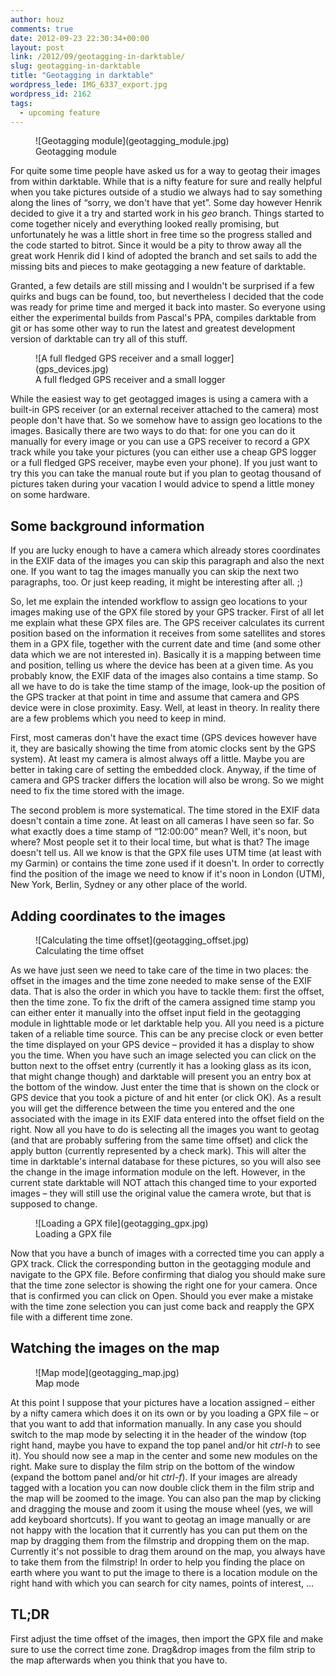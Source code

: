 ```yaml
---
author: houz
comments: true
date: 2012-09-23 22:30:34+00:00
layout: post
link: /2012/09/geotagging-in-darktable/
slug: geotagging-in-darktable
title: "Geotagging in darktable"
wordpress_lede: IMG_6337_export.jpg
wordpress_id: 2162
tags:
  - upcoming feature
---
```

<figure markdown="span" class="u-pull-left" role="group">
![Geotagging module](geotagging_module.jpg)
<figcaption>Geotagging module</figcaption>
</figure>

For quite some time people have asked us for a way to geotag their images from within darktable. While that is a nifty feature for sure and really helpful when you take pictures outside of a studio we always had to say something along the lines of “sorry, we don't have that yet”. Some day however Henrik decided to give it a try and started work in his _geo_ branch. Things started to come together nicely and everything looked really promising, but unfortunately he was a little short in free time so the progress stalled and the code started to bitrot. Since it would be a pity to throw away all the great work Henrik did I kind of adopted the branch and set sails to add the missing bits and pieces to make geotagging a new feature of darktable.

Granted, a few details are still missing and I wouldn't be surprised if a few quirks and bugs can be found, too, but nevertheless I decided that the code was ready for prime time and merged it back into master. So everyone using either the experimental builds from Pascal's PPA, compiles darktable from git or has some other way to run the latest and greatest development version of darktable can try all of this stuff.

<figure markdown="span" role="group">
![A full fledged GPS receiver and a small logger](gps_devices.jpg)
<figcaption>A full fledged GPS receiver and a small logger</figcaption>
</figure>

While the easiest way to get geotagged images is using a camera with a built-in GPS receiver (or an external receiver attached to the camera) most people don't have that. So we somehow have to assign geo locations to the images. Basically there are two ways to do that: for one you can do it manually for every image or you can use a GPS receiver to record a GPX track while you take your pictures (you can either use a cheap GPS logger or a full fledged GPS receiver, maybe even your phone). If you just want to try this you can take the manual route but if you plan to geotag thousand of pictures taken during your vacation I would advice to spend a little money on some hardware.


## Some background information


If you are lucky enough to have a camera which already stores coordinates in the EXIF data of the images you can skip this paragraph and also the next one. If you want to tag the images manually you can skip the next two paragraphs, too. Or just keep reading, it might be interesting after all. ;)

So, let me explain the intended workflow to assign geo locations to your images making use of the GPX file stored by your GPS tracker. First of all let me explain what these GPX files are. The GPS receiver calculates its current position based on the information it receives from some satellites and stores them in a GPX file, together with the current date and time (and some other data which we are not interested in). Basically it is a mapping between time and position, telling us where the device has been at a given time. As you probably know, the EXIF data of the images also contains a time stamp. So all we have to do is take the time stamp of the image, look-up the position of the GPS tracker at that point in time and assume that camera and GPS device were in close proximity. Easy. Well, at least in theory. In reality there are a few problems which you need to keep in mind.

First, most cameras don't have the exact time (GPS devices however have it, they are basically showing the time from atomic clocks sent by the GPS system). At least my camera is almost always off a little. Maybe you are better in taking care of setting the embedded clock. Anyway, if the time of camera and GPS tracker differs the location will also be wrong. So we might need to fix the time stored with the image.

The second problem is more systematical. The time stored in the EXIF data doesn't contain a time zone. At least on all cameras I have seen so far. So what exactly does a time stamp of “12:00:00” mean? Well, it's noon, but where? Most people set it to their local time, but what is that? The image doesn't tell us. All we know is that the GPX file uses UTM time (at least with my Garmin) or contains the time zone used if it doesn't. In order to correctly find the position of the image we need to know if it's noon in London (UTM), New York, Berlin, Sydney or any other place of the world.


## Adding coordinates to the images


<figure markdown="span" role="group">
![Calculating the time offset](geotagging_offset.jpg)
<figcaption>Calculating the time offset</figcaption>
</figure>

As we have just seen we need to take care of the time in two places: the offset in the images and the time zone needed to make sense of the EXIF data. That is also the order in which you have to tackle them: first the offset, then the time zone. To fix the drift of the camera assigned time stamp you can either enter it manually into the offset input field in the geotagging module in lighttable mode or let darktable help you. All you need is a picture taken of a reliable time source. This can be any precise clock or even better the time displayed on your GPS device&nbsp;– provided it has a display to show you the time. When you have such an image selected you can click on the button next to the offset entry (currently it has a looking glass as its icon, that might change though) and darktable will present you an entry box at the bottom of the window. Just enter the time that is shown on the clock or GPS device that you took a picture of and hit enter (or click OK). As a result you will get the difference between the time you entered and the one associated with the image in its EXIF data entered into the offset field on the right. Now all you have to do is selecting all the images you want to geotag (and that are probably suffering from the same time offset) and click the apply button (currently represented by a check mark). This will alter the time in darktable's internal database for these pictures, so you will also see the change in the image information module on the left. However, in the current state darktable will NOT attach this changed time to your exported images&nbsp;– they will still use the original value the camera wrote, but that is supposed to change.

<figure markdown="span" role="group">
![Loading a GPX file](geotagging_gpx.jpg)
<figcaption>Loading a GPX file</figcaption>
</figure>

Now that you have a bunch of images with a corrected time you can apply a GPX track. Click the corresponding button in the geotagging module and navigate to the GPX file. Before confirming that dialog you should make sure that the time zone selector is showing the right one for your camera. Once that is confirmed you can click on Open. Should you ever make a mistake with the time zone selection you can just come back and reapply the GPX file with a different time zone.


## Watching the images on the map


<figure markdown="span" role="group">
![Map mode](geotagging_map.jpg)
<figcaption>Map mode</figcaption>
</figure>

At this point I suppose that your pictures have a location assigned&nbsp;– either by a nifty camera which does it on its own or by you loading a GPX file&nbsp;– or that you want to add that information manually. In any case you should switch to the map mode by selecting it in the header of the window (top right hand, maybe you have to expand the top panel and/or hit _ctrl-h_ to see it). You should now see a map in the center and some new modules on the right. Make sure to display the film strip on the bottom of the window (expand the bottom panel and/or hit _ctrl-f_). If your images are already tagged with a location you can now double click them in the film strip and the map will be zoomed to the image. You can also pan the map by clicking and dragging the mouse and zoom it using the mouse wheel (yes, we will add keyboard shortcuts). If you want to geotag an image manually or are not happy with the location that it currently has you can put them on the map by dragging them from the filmstrip and dropping them on the map. Currently it's not possible to drag them around on the map, you always have to take them from the filmstrip! In order to help you finding the place on earth where you want to put the image to there is a location module on the right hand with which you can search for city names, points of interest, …


## TL;DR


First adjust the time offset of the images, then import the GPX file and make sure to use the correct time zone. Drag&drop images from the film strip to the map afterwards when you think that you have to.
